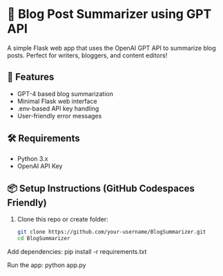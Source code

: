 # 🧠 Blog Post Summarizer using GPT API

A simple Flask web app that uses the OpenAI GPT API to summarize blog posts. Perfect for writers, bloggers, and content editors!

## 🚀 Features

- GPT-4 based blog summarization
- Minimal Flask web interface
- .env-based API key handling
- User-friendly error messages

## 🛠️ Requirements

- Python 3.x
- OpenAI API Key

## 📦 Setup Instructions (GitHub Codespaces Friendly)

1. Clone this repo or create folder:
   ```bash
   git clone https://github.com/your-username/BlogSummarizer.git
   cd BlogSummarizer

Add dependencies:
pip install -r requirements.txt

Run the app:
python app.py